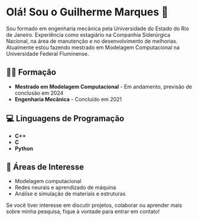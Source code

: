 # Olá! Sou o Guilherme Marques 👋

Sou formado em engenharia mecânica pela Universidade do
Estado do Rio de Janeiro. Experiência como estagiário na Companhia
Siderúrgica Nacional, na área de manutenção e no desenvolvimento de
melhorias. Atualmente estou fazendo mestrado em Modelagem Computacional na Universidade Federal Fluminense.

## 🧑‍🎓 Formação
- **Mestrado em Modelagem Computacional** - Em andamento, previsão de conclusão em 2024
- **Engenharia Mecânica** - Concluído em 2021

## 💻 Linguagens de Programação
- **C++**
- **C**
- **Python**

## 🚀 Áreas de Interesse
- Modelagem computacional
- Redes neurais e aprendizado de máquina
- Análise e simulação de materiais e estruturas

Se você tiver interesse em discutir projetos, colaborar ou aprender mais sobre minha pesquisa, fique à vontade para entrar em contato!
